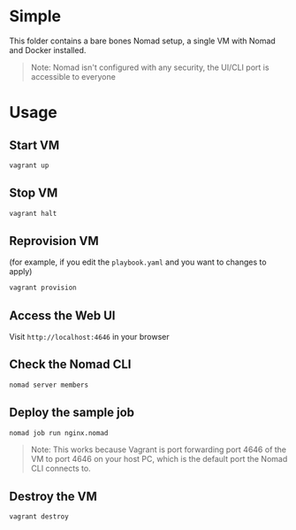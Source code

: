 # Simple

This folder contains a bare bones Nomad setup,
a single VM with Nomad and Docker installed.

> Note: Nomad isn't configured with any security, the UI/CLI port is accessible to everyone

# Usage

## Start VM

```bash
vagrant up
```

## Stop VM

```bash
vagrant halt
```

## Reprovision VM

(for example, if you edit the `playbook.yaml` and you want to changes to apply)

```bash
vagrant provision
```

## Access the Web UI

Visit `http://localhost:4646` in your browser

## Check the Nomad CLI

```bash
nomad server members
```

## Deploy the sample job

```bash
nomad job run nginx.nomad
```

> Note: This works because Vagrant is port forwarding port 4646 of the VM to port 4646 on your host PC, which is the default port the Nomad CLI connects to.

## Destroy the VM

```bash
vagrant destroy
```

